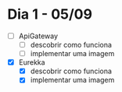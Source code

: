 # Dia 1 - 05/09
- [ ] ApiGateway
  - [ ] descobrir como funciona
  - [ ] implementar uma imagem
- [x] Eurekka
  - [x] descobrir como funciona
  - [x] implementar uma imagem